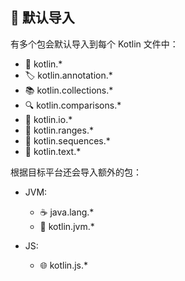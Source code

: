 ## 🔄 默认导入

有多个包会默认导入到每个 Kotlin 文件中：

- 🧩 kotlin.*
- 🏷️ kotlin.annotation.*
- 📚 kotlin.collections.*
- 🔍 kotlin.comparisons.*
- 📁 kotlin.io.*
- 🔢 kotlin.ranges.*
- 🔗 kotlin.sequences.*
- 📝 kotlin.text.*

根据目标平台还会导入额外的包：

- JVM:
  - ☕ java.lang.*
  - 🚀 kotlin.jvm.*

- JS:    
  - 🌐 kotlin.js.*
